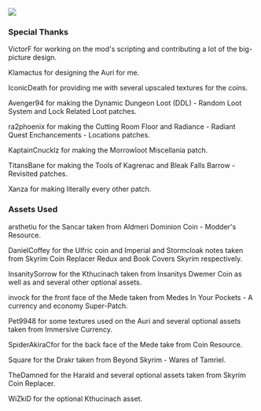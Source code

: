 ![](https://raw.githubusercontent.com/PierreDespereaux/PierreDespereaux/master/assets/images/banners/Credits.png)

### Special Thanks

VictorF for working on the mod's scripting and contributing a lot of the big-picture design.

Klamactus for designing the Auri for me.

IconicDeath for providing me with several upscaled textures for the coins.

Avenger94 for making the Dynamic Dungeon Loot (DDL) - Random Loot System﻿ and Lock Related Loot﻿ patches.

ra2phoenix for making the Cutting Room Floor﻿ and Radiance - Radiant Quest Enchancements - Locations﻿ patches.

KaptainCnucklz for making the Morrowloot Miscellania patch.

TitansBane for making the Tools of Kagrenac and Bleak Falls Barrow - Revisited patches.

Xanza for making literally every other patch.

### Assets Used

arsthetiu for the Sancar taken from Aldmeri Dominion Coin - Modder's Resource﻿.

DanielCoffey for the Ulfric coin and Imperial and Stormcloak notes taken from Skyrim Coin Replacer Redux ﻿and Book Covers Skyrim respectively.

InsanitySorrow for the Kthucinach taken from Insanitys Dwemer Coin﻿ as well as and several other optional assets.

invock for the front face of the Mede taken from Medes In Your Pockets - A currency and economy Super-Patch.

Pet9948 for some textures used on the Auri and several optional assets taken from Immersive Currency.

SpiderAkiraCfor for the back face of the Mede take from Coin Resource﻿.

Square for the Drakr taken from Beyond Skyrim - Wares of Tamriel.

TheDamned for the Harald and several optional assets taken from Skyrim Coin Replacer.

WiZkiD for the optional Kthucinach asset.

